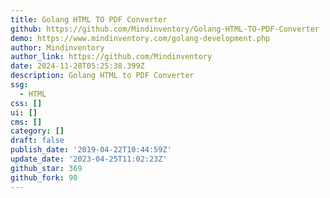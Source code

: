 ```yaml
---
title: Golang HTML TO PDF Converter
github: https://github.com/Mindinventory/Golang-HTML-TO-PDF-Converter
demo: https://www.mindinventory.com/golang-development.php
author: Mindinventory
author_link: https://github.com/Mindinventory
date: 2024-11-28T05:25:38.399Z
description: Golang HTML to PDF Converter
ssg:
  - HTML
css: []
ui: []
cms: []
category: []
draft: false
publish_date: '2019-04-22T10:44:59Z'
update_date: '2023-04-25T11:02:23Z'
github_star: 369
github_fork: 90
---
```

